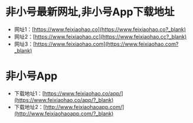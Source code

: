 # 非小号最新网址,非小号App下载地址
* 网址1：[https://www.feixiaohao.co](https://www.feixiaohao.co?_blank) 
* 网址2：[https://www.feixiaohao.cc](https://www.feixiaohao.cc?_blank) 
* 网址3：[https://www.feixiaohao.com](https://www.feixiaohao.com?_blank)

# 非小号App
* 下载地址1：[https://www.feixiaohao.co/app/](https://www.feixiaohao.co/app/?_blank) 
* 下载地址2：[http://www.feixiaohaoapp.com/](http://www.feixiaohaoapp.com/?_blank)  
